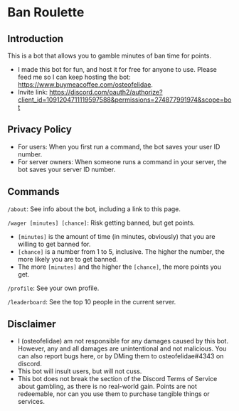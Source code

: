 # Ban Roulette

## Introduction
This is a bot that allows you to gamble minutes of ban time for points.
* I made this bot for fun, and host it for free for anyone to use. Please feed me so I can keep hosting the bot: <https://www.buymeacoffee.com/osteofelidae>.
* Invite link: <https://discord.com/oauth2/authorize?client_id=1091204711119597588&permissions=274877991974&scope=bot>

## Privacy Policy
* For users: When you first run a command, the bot saves your user ID number.
* For server owners: When someone runs a command in your server, the bot saves your server ID number.

## Commands
`/about`: See info about the bot, including a link to this page.

`/wager [minutes] [chance]`: Risk getting banned, but get points.
* `[minutes]` is the amount of time (in minutes, obviously) that you are willing to get banned for.
* `[chance]` is a number from 1 to 5, inclusive. The higher the number, the more likely you are to get banned.
* The more `[minutes]` and the higher the `[chance]`, the more points you get.

`/profile`: See your own profile.

`/leaderboard`: See the top 10 people in the current server.

## Disclaimer
* I (osteofelidae) am not responsible for any damages caused by this bot. However, any and all damages are unintentional and not malicious. You can also report bugs here, or by DMing them to osteofelidae#4343 on discord.
* This bot will insult users, but will not cuss.
* This bot does not break the section of the Discord Terms of Service about gambling, as there is no real-world gain. Points are not redeemable, nor can you use them to purchase tangible things or services.